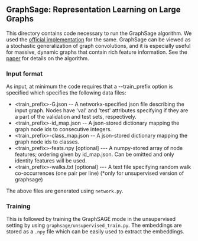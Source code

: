 ## GraphSage: Representation Learning on Large Graphs

This directory contains code necessary to run the GraphSage algorithm. We used the [official implementation](https://github.com/williamleif/GraphSAGE) for the same.
GraphSage can be viewed as a stochastic generalization of graph convolutions, and it is especially useful for massive, dynamic graphs that contain rich feature information.
See the [paper](https://arxiv.org/pdf/1706.02216.pdf) for details on the algorithm.

### Input format
As input, at minimum the code requires that a --train_prefix option is specified which specifies the following data files:

* <train_prefix>-G.json -- A networkx-specified json file describing the input graph. Nodes have 'val' and 'test' attributes specifying if they are a part of the validation and test sets, respectively.
* <train_prefix>-id_map.json -- A json-stored dictionary mapping the graph node ids to consecutive integers.
* <train_prefix>-class_map.json -- A json-stored dictionary mapping the graph node ids to classes.
* <train_prefix>-feats.npy [optional] --- A numpy-stored array of node features; ordering given by id_map.json. Can be omitted and only identity features will be used.
* <train_prefix>-walks.txt [optional] --- A text file specifying random walk co-occurrences (one pair per line) (*only for unsupervised version of graphsage)

The above files are generated using `network.py`.

### Training
This is followed by training the GraphSAGE mode in the unsupervised setting by using `graphsage/unsupervised_train.py`. The embeddings are stored as a `.npy` file which can be easily used to extract the embeddings.
